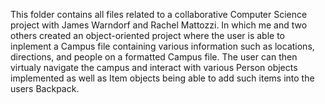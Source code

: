 This folder contains all files related to a collaborative Computer Science project with James Warndorf and Rachel Mattozzi. In which me and two others created an object-oriented project where the user is able to inplement a Campus file containing various information such
as locations, directions, and people on a formatted Campus file. The user can then virtualy navigate the campus and interact with various Person objects implemented as well as Item objects 
being able to add such items into the users Backpack.
